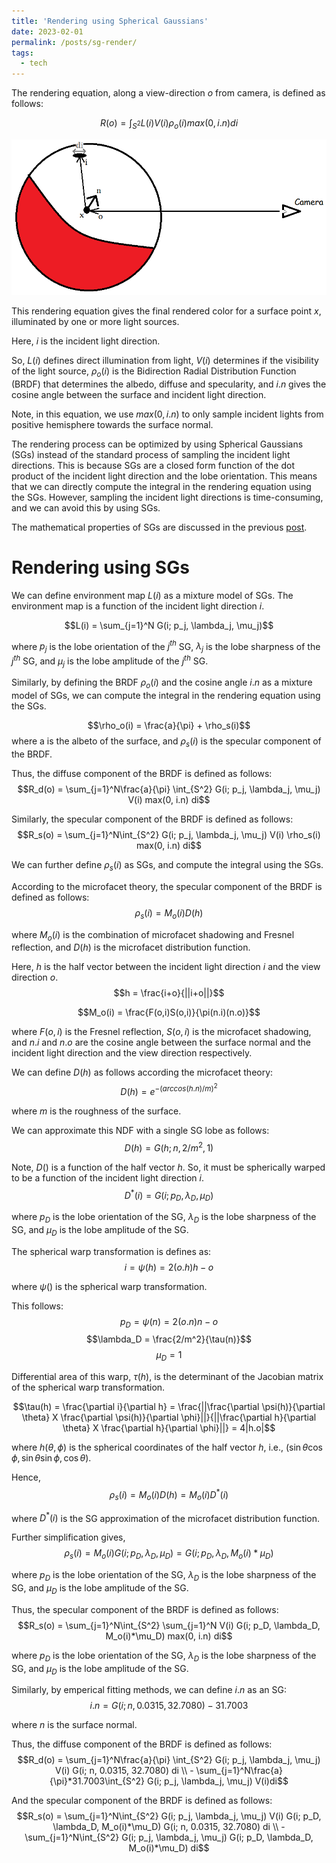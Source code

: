 ```yaml
---
title: 'Rendering using Spherical Gaussians'
date: 2023-02-01
permalink: /posts/sg-render/
tags:
  - tech
---
```


The rendering equation, along a view-direction $o$ from camera, is defined as follows:

$$R(o) = \int_{S^2} L(i) V(i) \rho_o(i) max(0, i.n) di$$

![alt text](https://raw.githubusercontent.com/alakhag/alakhag.github.io/master/images/rendering_eqn.png "Rendering Equation")

This rendering equation gives the final rendered color for a surface point $x$, illuminated by one or more light sources.

Here, $i$ is the incident light direction.

So, $L(i)$ defines direct illumination from light, $V(i)$ determines if the visibility of the light source, $\rho_o(i)$ is the Bidirection Radial Distribution Function (BRDF) that determines the albedo, diffuse and specularity, and $i.n$ gives the cosine angle between the surface and incident light direction.

Note, in this equation, we use $max(0, i.n)$ to only sample incident lights from positive hemisphere towards the surface normal.

The rendering process can be optimized by using Spherical Gaussians (SGs) instead of the standard process of sampling the incident light directions. This is because SGs are a closed form function of the dot product of the incident light direction and the lobe orientation. This means that we can directly compute the integral in the rendering equation using the SGs. However, sampling the incident light directions is time-consuming, and we can avoid this by using SGs.

The mathematical properties of SGs are discussed in the previous [post](https://alakhag.github.io/posts/sg/).

# Rendering using SGs
We can define environment map $L(i)$ as a mixture model of SGs. The environment map is a function of the incident light direction $i$.

$$L(i) = \sum_{j=1}^N G(i; p_j, \lambda_j, \mu_j)$$

where $p_j$ is the lobe orientation of the $j^{th}$ SG, $\lambda_j$ is the lobe sharpness of the $j^{th}$ SG, and $\mu_j$ is the lobe amplitude of the $j^{th}$ SG.

Similarly, by defining the BRDF $\rho_o(i)$ and the cosine angle $i.n$ as a mixture model of SGs, we can compute the integral in the rendering equation using the SGs.

$$\rho_o(i) = \frac{a}{\pi} + \rho_s(i)$$
where a is the albeto of the surface, and $\rho_s(i)$ is the specular component of the BRDF.

Thus, the diffuse component of the BRDF is defined as follows:
$$R_d(o) = \sum_{j=1}^N\frac{a}{\pi} \int_{S^2} G(i; p_j, \lambda_j, \mu_j) V(i) max(0, i.n) di$$

Similarly, the specular component of the BRDF is defined as follows:
$$R_s(o) = \sum_{j=1}^N\int_{S^2} G(i; p_j, \lambda_j, \mu_j) V(i) \rho_s(i) max(0, i.n) di$$

We can further define $\rho_s(i)$ as SGs, and compute the integral using the SGs.

According to the microfacet theory, the specular component of the BRDF is defined as follows:
$$\rho_s(i) = M_o(i)D(h)$$

where $M_o(i)$ is the combination of microfacet shadowing and Fresnel reflection, and $D(h)$ is the microfacet distribution function.

Here, $h$ is the half vector between the incident light direction $i$ and the view direction $o$.
$$h = \frac{i+o}{||i+o||}$$

$$M_o(i) = \frac{F(o,i)S(o,i)}{\pi(n.i)(n.o)}$$

where $F(o,i)$ is the Fresnel reflection, $S(o,i)$ is the microfacet shadowing, and $n.i$ and $n.o$ are the cosine angle between the surface normal and the incident light direction and the view direction respectively.

We can define $D(h)$ as follows according the microfacet theory:
$$D(h) = e^{-(arccos(h.n)/m)^2}$$

where $m$ is the roughness of the surface.

We can approximate this NDF with a single SG lobe as follows:
$$D(h) = G(h; n, 2/m^2, 1)$$

Note, $D()$ is a function of the half vector $h$. So, it must be spherically warped to be a function of the incident light direction $i$.
$$D^*(i) = G(i; p_D, \lambda_D, \mu_D)$$

where $p_D$ is the lobe orientation of the SG, $\lambda_D$ is the lobe sharpness of the SG, and $\mu_D$ is the lobe amplitude of the SG.

The spherical warp transformation is defines as:
$$i = \psi(h) = 2(o.h)h - o$$

where $\psi()$ is the spherical warp transformation.

This follows:
$$p_D = \psi(n) = 2(o.n)n - o$$
$$\lambda_D = \frac{2/m^2}{\tau(n)}$$
$$\mu_D = 1$$

Differential area of this warp, $\tau(h)$, is the determinant of the Jacobian matrix of the spherical warp transformation.

$$\tau(h) = \frac{\partial i}{\partial h} = \frac{||\frac{\partial \psi(h)}{\partial \theta} X \frac{\partial \psi(h)}{\partial \phi}||}{||\frac{\partial h}{\partial \theta} X \frac{\partial h}{\partial \phi}||} = 4|h.o|$$

where $h(\theta, \phi)$ is the spherical coordinates of the half vector $h$, i.e., $(\sin \theta \cos \phi, \sin \theta \sin \phi, \cos \theta)$.

Hence, 
$$\rho_s(i) = M_o(i)D(h) = M_o(i)D^*(i)$$

where $D^*(i)$ is the SG approximation of the microfacet distribution function.

Further simplification gives, 
$$\rho_s(i) = M_o(i)G(i; p_D, \lambda_D, \mu_D) = G(i; p_D, \lambda_D, M_o(i)*\mu_D)$$

where $p_D$ is the lobe orientation of the SG, $\lambda_D$ is the lobe sharpness of the SG, and $\mu_D$ is the lobe amplitude of the SG.

Thus, the specular component of the BRDF is defined as follows:
$$R_s(o) = \sum_{j=1}^N\int_{S^2} \sum_{j=1}^N V(i) G(i; p_D, \lambda_D, M_o(i)*\mu_D) max(0, i.n) di$$

where $p_D$ is the lobe orientation of the SG, $\lambda_D$ is the lobe sharpness of the SG, and $\mu_D$ is the lobe amplitude of the SG.

Similarly, by emperical fitting methods, we can define $i.n$ as an SG:
$$i.n = G(i; n, 0.0315, 32.7080) - 31.7003$$
  
  where $n$ is the surface normal.

Thus, the diffuse component of the BRDF is defined as follows:
$$R_d(o) = \sum_{j=1}^N\frac{a}{\pi} \int_{S^2} G(i; p_j, \lambda_j, \mu_j) V(i) G(i; n, 0.0315, 32.7080) di \\ - \sum_{j=1}^N\frac{a}{\pi}*31.7003\int_{S^2} G(i; p_j, \lambda_j, \mu_j) V(i)di$$

And the specular component of the BRDF is defined as follows:
$$R_s(o) = \sum_{j=1}^N\int_{S^2} G(i; p_j, \lambda_j, \mu_j) V(i) G(i; p_D, \lambda_D, M_o(i)*\mu_D) G(i; n, 0.0315, 32.7080) di \\ - \sum_{j=1}^N\int_{S^2} G(i; p_j, \lambda_j, \mu_j) G(i; p_D, \lambda_D, M_o(i)*\mu_D) di$$

